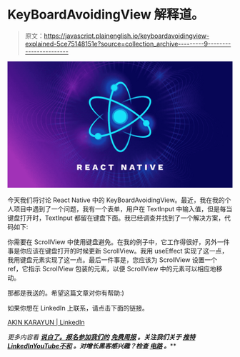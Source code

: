 # KeyBoardAvoidingView 解释道。

> 原文：<https://javascript.plainenglish.io/keyboardavoidingview-explained-5ce75148151e?source=collection_archive---------9----------------------->

![](img/bc542acfc15afdbd0319f60feef13076.png)

今天我们将讨论 React Native 中的 KeyBoardAvoidingView。最近，我在我的个人项目中遇到了一个问题，我有一个表单，用户在 TextInput 中输入值，但是每当键盘打开时，TextInput 都留在键盘下面。我已经调查并找到了一个解决方案，代码如下:

你需要在 ScrollView 中使用键盘避免。在我的例子中，它工作得很好，另外一件事是你应该在键盘打开的时候更新 ScrollView。我用 useEffect 实现了这一点，我用键盘元素实现了这一点。最后一件事是，您应该为 ScrollView 设置一个 ref，它指示 ScrollView 包装的元素，以便 ScrollView 中的元素可以相应地移动。

那都是我送的。希望这篇文章对你有帮助:)

如果你想在 LinkedIn 上联系，请点击下面的链接。

[AKIN KARAYUN | LinkedIn](https://www.linkedin.com/in/akin-karayun-ab3239bb/)

*更多内容看* [***说白了。报名参加我们的***](https://plainenglish.io/) **[***免费周报***](http://newsletter.plainenglish.io/) *。关注我们关于* [***推特***](https://twitter.com/inPlainEngHQ)[***LinkedIn***](https://www.linkedin.com/company/inplainenglish/)*[***YouTube***](https://www.youtube.com/channel/UCtipWUghju290NWcn8jhyAw)*[***不和***](https://discord.gg/GtDtUAvyhW) *。对增长黑客感兴趣？检查* [***电路***](https://circuit.ooo/) *。*****